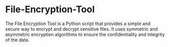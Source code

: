 # File-Encryption-Tool
The File Encryption Tool is a Python script that provides a simple and secure way to encrypt and decrypt sensitive files. It uses symmetric and asymmetric encryption algorithms to ensure the confidentiality and integrity of the data.
